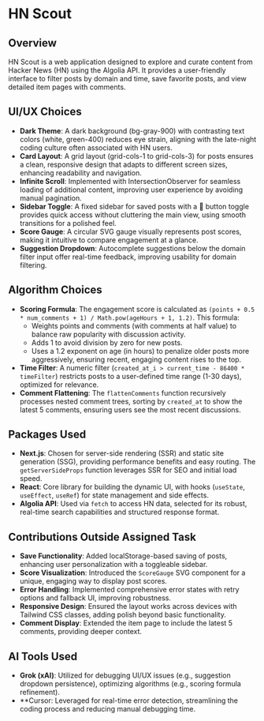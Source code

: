 # HN Scout

## Overview
HN Scout is a web application designed to explore and curate content from Hacker News (HN) using the Algolia API. It provides a user-friendly interface to filter posts by domain and time, save favorite posts, and view detailed item pages with comments.

## UI/UX Choices
- **Dark Theme**: A dark background (bg-gray-900) with contrasting text colors (white, green-400) reduces eye strain, aligning with the late-night coding culture often associated with HN users.
- **Card Layout**: A grid layout (grid-cols-1 to grid-cols-3) for posts ensures a clean, responsive design that adapts to different screen sizes, enhancing readability and navigation.
- **Infinite Scroll**: Implemented with IntersectionObserver for seamless loading of additional content, improving user experience by avoiding manual pagination.
- **Sidebar Toggle**: A fixed sidebar for saved posts with a 📌 button toggle provides quick access without cluttering the main view, using smooth transitions for a polished feel.
- **Score Gauge**: A circular SVG gauge visually represents post scores, making it intuitive to compare engagement at a glance.
- **Suggestion Dropdown**: Autocomplete suggestions below the domain filter input offer real-time feedback, improving usability for domain filtering.

## Algorithm Choices
- **Scoring Formula**: The engagement score is calculated as `(points + 0.5 * num_comments + 1) / Math.pow(ageHours + 1, 1.2)`. This formula:
  - Weights points and comments (with comments at half value) to balance raw popularity with discussion activity.
  - Adds 1 to avoid division by zero for new posts.
  - Uses a 1.2 exponent on age (in hours) to penalize older posts more aggressively, ensuring recent, engaging content rises to the top.
- **Time Filter**: A numeric filter (`created_at_i > current_time - 86400 * timeFilter`) restricts posts to a user-defined time range (1-30 days), optimized for relevance.
- **Comment Flattening**: The `flattenComments` function recursively processes nested comment trees, sorting by `created_at` to show the latest 5 comments, ensuring users see the most recent discussions.

## Packages Used
- **Next.js**: Chosen for server-side rendering (SSR) and static site generation (SSG), providing performance benefits and easy routing. The `getServerSideProps` function leverages SSR for SEO and initial load speed.
- **React**: Core library for building the dynamic UI, with hooks (`useState`, `useEffect`, `useRef`) for state management and side effects.
- **Algolia API**: Used via `fetch` to access HN data, selected for its robust, real-time search capabilities and structured response format.

## Contributions Outside Assigned Task
- **Save Functionality**: Added localStorage-based saving of posts, enhancing user personalization with a toggleable sidebar.
- **Score Visualization**: Introduced the `ScoreGauge` SVG component for a unique, engaging way to display post scores.
- **Error Handling**: Implemented comprehensive error states with retry options and fallback UI, improving robustness.
- **Responsive Design**: Ensured the layout works across devices with Tailwind CSS classes, adding polish beyond basic functionality.
- **Comment Display**: Extended the item page to include the latest 5 comments, providing deeper context.

## AI Tools Used
- **Grok (xAI)**: Utilized for debugging UI/UX issues (e.g., suggestion dropdown persistence), optimizing algorithms (e.g., scoring formula refinement).
- **Cursor: Leveraged for  real-time error detection, streamlining the coding process and reducing manual debugging time.
